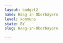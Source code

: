 ```yaml
---
layout: budget2
name: Haag in Oberbayern
level: kommune
state: BY
slug: Haag-in-Oberbayern

---
```



